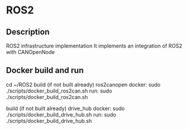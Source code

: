 # ROS2
## Description
ROS2 infrastructure implementation 
It implements an integration of ROS2 with CANOpenNode

## Docker build and run
cd ~/ROS2
build (if not built already) ros2canopen docker: 
     sudo ./scripts/docker_build_ros2can.sh
run:
     sudo ./scripts/docker_build_ros2can.sh

build (if not built already) drive_hub docker: 
     sudo ./scripts/docker_build_drive_hub.sh
run:
     sudo ./scripts/docker_build_drive_hub.sh